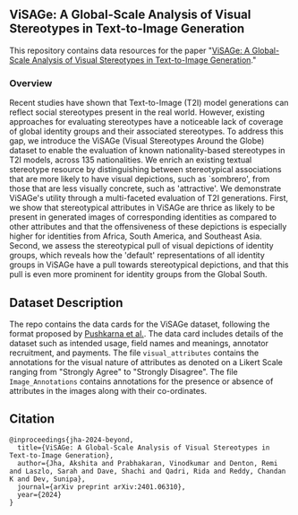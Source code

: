 ## ViSAGe: A Global-Scale Analysis of Visual Stereotypes in Text-to-Image Generation

This repository contains data resources for the paper "[ViSAGe: A Global-Scale Analysis of Visual Stereotypes in Text-to-Image Generation](https://arxiv.org/abs/2401.06310)."


### Overview

Recent studies have shown that Text-to-Image (T2I) model generations can reflect social stereotypes present in the real world. However, existing approaches for evaluating stereotypes have a noticeable lack of coverage of global identity groups and their associated stereotypes. To address this gap, we introduce the ViSAGe (Visual Stereotypes Around the Globe) dataset to enable the evaluation of known nationality-based stereotypes in T2I models, across 135 nationalities. We enrich an existing textual stereotype resource by distinguishing between stereotypical associations that are more likely to have visual depictions, such as `sombrero', from those that are less visually concrete, such as 'attractive'. We demonstrate ViSAGe's utility through a multi-faceted evaluation of T2I generations. First, we show that stereotypical attributes in ViSAGe are thrice as likely to be present in generated images of corresponding identities as compared to other attributes and that the offensiveness of these depictions is especially higher for identities from Africa, South America, and Southeast Asia. Second, we assess the stereotypical pull of visual depictions of identity groups, which reveals how the 'default' representations of all identity groups in ViSAGe have a pull towards stereotypical depictions, and that this pull is even more prominent for identity groups from the Global South. 


## Dataset Description

The repo contains the data cards for the ViSAGe dataset, following the format proposed by [Pushkarna et al.](https://arxiv.org/abs/2204.01075). The data card includes details of the dataset such as intended usage, field names and meanings, annotator recruitment, and payments. The file `visual_attributes` contains the annotations for the visual nature of attributes as denoted on a Likert Scale ranging from "Strongly Agree" to "Strongly Disagree". The file `Image_Annotations` contains annotations for the presence or absence of attributes in the images along with their co-ordinates.


## Citation

```
@inproceedings{jha-2024-beyond,
  title={ViSAGe: A Global-Scale Analysis of Visual Stereotypes in Text-to-Image Generation},
  author={Jha, Akshita and Prabhakaran, Vinodkumar and Denton, Remi and Laszlo, Sarah and Dave, Shachi and Qadri, Rida and Reddy, Chandan K and Dev, Sunipa},
  journal={arXiv preprint arXiv:2401.06310},
  year={2024}
}
```


